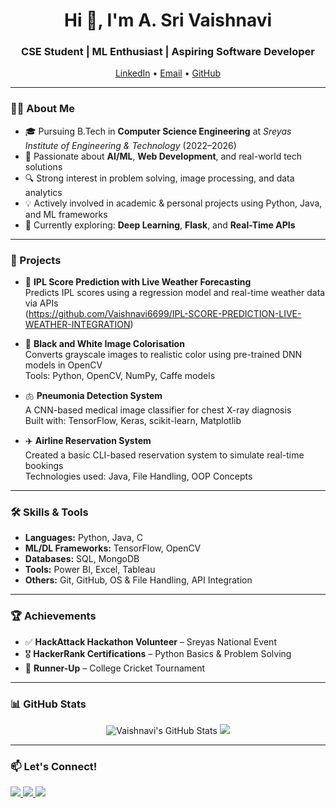 <h1 align="center">Hi 👋, I'm A. Sri Vaishnavi</h1>
<h3 align="center">CSE Student | ML Enthusiast | Aspiring Software Developer</h3>

<p align="center">
  <a href="https://www.linkedin.com/in/a-sri-vaishnavi-185a6b2a2/">LinkedIn</a> • 
  <a href="mailto:srivaishnavi46@gmail.com">Email</a> • 
  <a href="https://github.com/Vaishnavi6699">GitHub</a>
</p>

---

### 👩‍💻 About Me

- 🎓 Pursuing B.Tech in **Computer Science Engineering** at *Sreyas Institute of Engineering & Technology* (2022–2026)
- 🧠 Passionate about **AI/ML**, **Web Development**, and real-world tech solutions
- 🔍 Strong interest in problem solving, image processing, and data analytics
- 💡 Actively involved in academic & personal projects using Python, Java, and ML frameworks
- 🚀 Currently exploring: **Deep Learning**, **Flask**, and **Real-Time APIs**

---

### 💼 Projects

- 🏏 **IPL Score Prediction with Live Weather Forecasting**  
  Predicts IPL scores using a regression model and real-time weather data via APIs  
(https://github.com/Vaishnavi6699/IPL-SCORE-PREDICTION-LIVE-WEATHER-INTEGRATION)

- 🎨 **Black and White Image Colorisation**  
  Converts grayscale images to realistic color using pre-trained DNN models in OpenCV  
  Tools: Python, OpenCV, NumPy, Caffe models

- 🫁 **Pneumonia Detection System**  
  A CNN-based medical image classifier for chest X-ray diagnosis  
  Built with: TensorFlow, Keras, scikit-learn, Matplotlib

- ✈️ **Airline Reservation System**  
  Created a basic CLI-based reservation system to simulate real-time bookings  
  Technologies used: Java, File Handling, OOP Concepts

---

### 🛠️ Skills & Tools

- **Languages:** Python, Java, C  
- **ML/DL Frameworks:** TensorFlow, OpenCV  
- **Databases:** SQL, MongoDB  
- **Tools:** Power BI, Excel, Tableau  
- **Others:** Git, GitHub, OS & File Handling, API Integration

---

### 🏆 Achievements

- ✅ **HackAttack Hackathon Volunteer** – Sreyas National Event  
- 🎖️ **HackerRank Certifications** – Python Basics & Problem Solving  
- 🏏 **Runner-Up** – College Cricket Tournament

---

### 📊 GitHub Stats

<p align="center">
  <img src="https://github-readme-stats.vercel.app/api?username=Vaishnavi6699&show_icons=true&theme=tokyonight" alt="Vaishnavi's GitHub Stats" />
  <img src="https://github-readme-streak-stats.herokuapp.com/?user=Vaishnavi6699&theme=tokyonight" />
</p>

---

### 📫 Let's Connect!

<a href="https://www.linkedin.com/in/a-sri-vaishnavi-185a6b2a2/">
  <img src="https://img.shields.io/badge/LinkedIn-blue?style=flat-square&logo=linkedin&logoColor=white" />
</a>
<a href="mailto:srivaishnavi46@gmail.com">
  <img src="https://img.shields.io/badge/Gmail-red?style=flat-square&logo=gmail&logoColor=white" />
</a>
<a href="https://github.com/Vaishnavi6699">
  <img src="https://img.shields.io/badge/GitHub-black?style=flat-square&logo=github&logoColor=white" />
</a>
